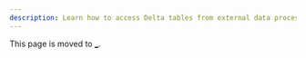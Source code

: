 ```yaml
---
description: Learn how to access Delta tables from external data processing engines.
---
```


This page is moved to [_](/index.md).

